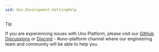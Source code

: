 ```yaml
---
uid: Uno.Development.GettingHelp
---
```


> [!TIP]
> If you are experiencing issues with Uno Platform, please visit our [GitHub Discussions](https://github.com/unoplatform/uno/discussions) or [Discord](https://www.platform.uno/discord) - #uno-platform channel where our engineering team and community will be able to help you.